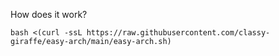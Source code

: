 How does it work?

```bash <(curl -ssL https://raw.githubusercontent.com/classy-giraffe/easy-arch/main/easy-arch.sh)```